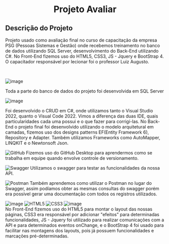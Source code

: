 <h1 align="center">Projeto Avaliar</h1>

## Descrição do Projeto
<p>Projeto usado como avaliação final no curso de capacitação da empresa PSG (Pessoas Sistemas e Gestão) 
onde recebemos treinamento no banco de dados utilizando SQL Server, desenvolvimento do Back-End utilizando C#. 
No Front-End fizemos uso do HTML5, CSS3, JS - Jquery e BootStrap 4. O capacitador responsável por lecionar foi o professor Luiz Augusto.</p>
<br>

![image](https://img.shields.io/badge/Microsoft_SQL_Server-CC2927?style=for-the-badge&logo=microsoft-sql-server&logoColor=white)
<p>Toda a parte do banco de dados do projeto foi desenvolvida em SQL Server </p>

![image](https://img.shields.io/badge/C%23-239120?style=for-the-badge&logo=c-sharp&logoColor=white)
<p>Foi desenvolvido o CRUD em C#, onde utilizamos tanto o Visual Studio 2022, quanto o Visual Code 2022. Vimos a diferença das 
duas IDE, quais particularidades cada uma possui e o que fazer para corrigí-las. No Back-End o projeto final foi desenvolvido utilizando 
o modelo arquitetural em camadas, fizemos uso dos designs patterns EF(Entity Framework 6), Repository e Adapter. Também utilizamos
Frameworks como AutoMapper, LINQKIT e o Newtonsoft Json.</p>
  
![GitHub](https://img.shields.io/badge/github-%23121011.svg?style=for-the-badge&logo=github&logoColor=white)
Fizemos uso do GitHub Desktop para aprendermos como se trabalha em equipe quando envolve controle de versionamento.

![Swagger](https://img.shields.io/badge/-Swagger-%23Clojure?style=for-the-badge&logo=swagger&logoColor=white)
Utilizamos o swagger para testar as funcionalidades da nossa API.
  
![Postman](https://img.shields.io/badge/Postman-FF6C37?style=for-the-badge&logo=postman&logoColor=white)
Também aprendemos como utilizar o Postman no lugar do Swagger, assim podíamos obter as mesmas consultas do swagger porém era possível gerar uma documentação
com todos os registros utilizados.
  
![image](https://img.shields.io/badge/JavaScript-F7DF1E?style=for-the-badge&logo=javascript&logoColor=black)
![HTML5](https://img.shields.io/badge/html5-%23E34F26.svg?style=for-the-badge&logo=html5&logoColor=white)
![CSS3](https://img.shields.io/badge/css3-%231572B6.svg?style=for-the-badge&logo=css3&logoColor=white)
![image](	https://img.shields.io/badge/Bootstrap-563D7C?style=for-the-badge&logo=bootstrap&logoColor=white)
<br>
No Front-End fizemos uso do HTML5 para montar o layout das nossas páginas, CSS3 era responsável por adicionar "efeitos" para determinadas funcionalidades, 
JS - Jquery foi utilizado para realizar comunicações com a API e para determinados eventos onChange, e o BootStrap 4 foi usado para facilitar nas montagens dos layouts,
pois já possuem funcionalidades e marcações pré-determinadas.
